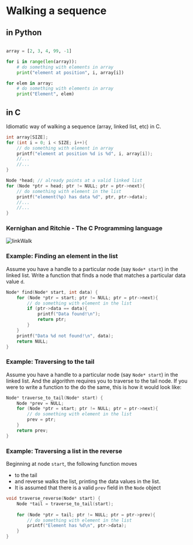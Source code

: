 # Walking a sequence

## in Python

```python

array = [2, 3, 4, 99, -1]

for i in range(len(array)): 
    # do something with elements in array
    print("element at position", i, array[i])

for elem in array: 
    # do something with elements in array
    print("Element", elem) 

```

## in C 

Idiomatic way of walking a sequence (array, linked list, etc) in C. 

```c
int array[SIZE]; 
for (int i = 0; i < SIZE; i++){ 
    // do something with element in array
    printf("element at position %d is %d", i, array[i]);
    //...
    //... 
} 

Node *head; // already points at a valid linked list 
for (Node *ptr = head; ptr != NULL; ptr = ptr->next){ 
    // do something with element in the list 
    printf("element(%p) has data %d", ptr, ptr->data);
    //...
    //...
}

```

### Kernighan and Ritchie  - The C Programming language
![linkWalk](http://j.mp/linkWalk)

### Example: Finding an element in the list  

Assume you have a handle to a particular node (say `Node* start`) in the linked list. Write a function that finds a node that matches a particular data value `d`. 

```c
Node* find(Node* start, int data) { 
    for (Node *ptr = start; ptr != NULL; ptr = ptr->next){ 
        // do something with element in the list 
        if (ptr->data == data){
            printf("Data found!\n"); 
            return ptr;  
        }
    }
    printf("Data %d not found!\n", data); 
    return NULL;
}
```

### Example: Traversing to the tail 

Assume you have a handle to a particular node (say `Node* start`) in the linked list. And the algorithm requires you to traverse to the tail node. If you were to write a function to the do the same,  this is how it would look like: 

```c
Node* traverse_to_tail(Node* start) { 
    Node *prev = NULL;
    for (Node *ptr = start; ptr != NULL; ptr = ptr->next){ 
        // do something with element in the list 
        prev = ptr; 
    }
    return prev; 
}
```

### Example: Traversing a list in the reverse 

Beginning at node `start`, the following function moves     
  - to the tail 
  - and reverse walks the list, printing the data values in the list. 
  - It is assumed that there is a valid `prev` field in the `Node` object

```c
void traverse_reverse(Node* start) {
    Node *tail = traverse_to_tail(start);
    
    for (Node *ptr = tail; ptr != NULL; ptr = ptr->prev){ 
        // do something with element in the list 
        printf("Element has %d\n", ptr->data);  
    } 
}
```

